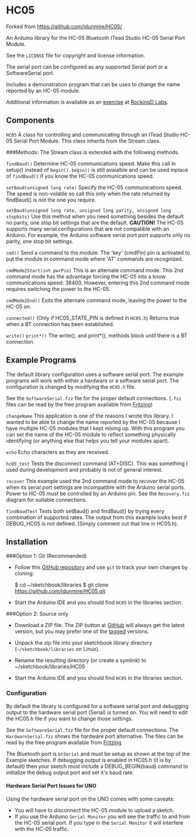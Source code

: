HC05
====
Forked from https://github.com/jdunmire/HC05/

An Arduino library for the HC-05 Bluetooth ITead Studio HC-05 Serial
Port Module.

See the `LICENSE` file for copyright and license information.

The serial port can be configured as any supported Serial port or
a SoftwareSerial port.

Includes a demonstration program that can be uses to change the name
reported by an HC-05 module.

Additional information is available as an
[exercise](http://rockingdlabs.dunmire.org/exercises-experiments/hc05-bluetooth)
at [RockingD Labs](http://rockingdlabs.dunmire.org).


Components
----------
`HC05`
    A class for controlling and communicating through an ITead Studio
    HC-05 Serial Port Module. This class inherits from the Stream class.


###Methods:
The Stream class is extended with the following methods.

`findBaud()`
    Determine HC-05 communications speed. Make this call in setup()
    instead of `begin()`. `begin()` is still avaialble and can be used
    inplace of `findBaud()` if you know the HC-05 communications speed.

`setBaud(unsigned long rate)`
    Specify the HC-05 communications speed. The speed is non-volatile so
    call this only when the rate returned by findBaud() is not the one
    you require.

`setBaud(unsigned long rate, unsigned long parity, unsigned long stopbits)`
    Use this method when you need something besides the default no
    parity, one stop bit settings that are the default.
    __CAUTION!__ The HC-05 supports many serial configurations that are not
    compatible with an Arduino. For example, the Arduino software serial
    port port supports only no parity, one stop bit settings.

`cmd()`
    Send a command to the module. The 'key' (cmdPin) pin is activated to
    put the module in command mode where 'AT' commands are recognized.

`cmdMode2Start(int pwrPin)`
   This is an alternate command mode. This 2nd command mode has the
   advantage forcing the HC-05 into a know communications speed: 38400.
   However, entering this 2nd command mode requires switching the power
   to the HC-05.

`cmdMode2End()`
   Exits the alternate command mode, leaving the power to the HC-05 on.

`connected()` (Only if HC05_STATE_PIN is defined in `HC05.h`)
    Returns true when a BT connection has been established.

`write()`
`print*()`
    The write(), and print*(), methods block until there is a BT
    connection.

Example Programs
----------------
The default library configuration uses a software serial port. The
example programs will work with either a hardware or a software serial
port. The configuration is changed by modifying the `HC05.h` file.

See the `SoftwareSerial.fzz` file for the proper default connections.
(`.fzz` files can be read by the free program available from
[Fritzing](http://fritzing.org/home/))

`changeName`
    This application is one of the reasons I wrote this library. I
    wanted to be able to change the name reported by the HC-05 because I
    have multiple HC-05 modules that I kept mixing up. With this program
    you can set the name of the HC-05 module to reflect something
    physically identifying (or anything else that helps you tell your
    modules apart).

`echo`
    Echo characters as they are received.

`hc05_test`
    Tests the disconnect command (AT+DISC). This was something I used
    during development and probably is not of general interest.

`recover`
    This example used the 2nd command mode to _recover_ the HC-05 when
    its serial port settings are incompatible with the Arduino serial
    ports. Power to HC-05 must be controlled by an Arduino pin.
    See the `Recovery.fzz` diagram for suitable connections.

`findBaudTest`
    Tests both setBaud() and findBaud() by trying every combination of
    supported rates. The output from this example looks best if
    DEBUG_HC05 is not defined. (Simply comment out that line in HC05.h).


Installation
------------
###Option 1: Git (Recommended)
* Follow this [GitHub repository](https://github.com/jdunmire/HC05)
  and use `git` to track your own changes by cloning:

    $ cd ~/sketchbook/libraries
    $ git clone https://github.com/jdunmire/HC05.git

* Start the Arduino IDE and you should find `HC05` in the
  libraries section.

###Option 2: Source only
* Download a ZIP file. The ZIP button at
  [GitHub](https://github.com/jdunmire/HC05) will always get the
  latest version, but you may prefer one of the
  [tagged](https://github.com/jdunmire/HC05/tags) versions.

* Unpack the zip file into your sketchbook library directory
  (`~/sketchbook/libraries` on Linux).

* Rename the resulting directory (or create a symlink) to
  ~/sketchbook/libraries/HC05

* Start the Arduino IDE and you should find `HC05` in the libraries
  section.

### Configuration
By default the library is configured for a software serial port and
debugging output to the hardware serial port (Serial) is turned on. You
will need to edit the HC05.h file if you want to change those settings.

See the `SoftwareSerial.fzz` file for the proper default connections.
The `HardwareSerial.fzz` shows the hardware port alternative. The files
can be read by the free program available from
[Fritzing](http://fritzing.org/home/)

The Bluetooth port is `btSerial` and must be setup as shown at the top
of the Example sketches. If debugging output is enabled in HC05.h (it is
by default) then your sketch must include a DEBUG_BEGIN(baud) command to
initialize the debug output port and set it's baud rate.

#### Hardware Serial Port Issues for UNO
Using the hardware serial port on the UNO comes with some caveats:

  * You will have to disconnect the HC-05 module to upload a sketch.
  * If you use the Arduino `Serial Monitor` you will see the traffic to
    and from the HC-05 serial port. If you type in the `Serial Monitor`
    it will interfere with the HC-05 traffic.

